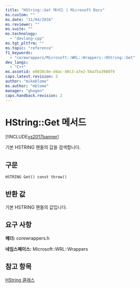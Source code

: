 ```yaml
---
title: "HString::Get 메서드 | Microsoft Docs"
ms.custom: ""
ms.date: "11/04/2016"
ms.reviewer: ""
ms.suite: ""
ms.technology: 
  - "devlang-cpp"
ms.tgt_pltfrm: ""
ms.topic: "reference"
f1_keywords: 
  - "corewrappers/Microsoft::WRL::Wrappers::HString::Get"
dev_langs: 
  - "C++"
ms.assetid: e0038c8e-d4ac-40c3-a7e2-56a75a3988f9
caps.latest.revision: 2
author: "mikeblome"
ms.author: "mblome"
manager: "ghogen"
caps.handback.revision: 2
---
```

# HString::Get 메서드
[!INCLUDE[vs2017banner](../assembler/inline/includes/vs2017banner.md)]

기본 HSTRING 핸들의 값을 검색합니다.  
  
## 구문  
  
```  
HSTRING Get() const throw()  
```  
  
## 반환 값  
 기본 HSTRING 핸들의 값입니다.  
  
## 요구 사항  
 **헤더:** corewrappers.h  
  
 **네임스페이스:** Microsoft::WRL::Wrappers  
  
## 참고 항목  
 [HString 클래스](../windows/hstring-class.md)